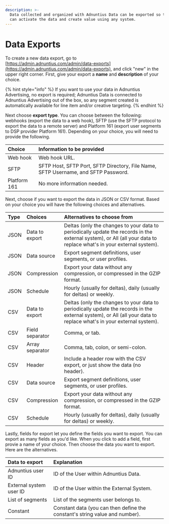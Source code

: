 ```yaml
---
description: >-
  Data collected and organized with Adnuntius Data can be exported so that you
  can activate the data and create value using any system.
---
```


# Data Exports

To create a new data export, go to [https://admin.adnuntius.com/admin/data-exports](https://admin.adnuntius.com/admin/data-exports), and click "new" in the upper right corner. First, give your export a **name** and **description** of your choice.  

{% hint style="info" %}
If you want to use your data in Adnuntius Advertising, no export is required; Adnuntius Data is connected to Adnuntius Advertising out of the box, so any segment created is automatically available for line item and/or creative targeting. 
{% endhint %}

Next choose **export type**. You can choose between the following: webhooks \(export the data to a web hook\), SFTP \(use the SFTP protocol to export the data to a remote server\) and Platform 161 \(export user segments to DSP provider Platform 161\). Depending on your choice, you will need to provide the following. 

| Choice | Information to be provided |
| :--- | :--- |
| Web hook | Web hook URL. |
| SFTP | SFTP Host, SFTP Port, SFTP Directory, File Name, SFTP Username, and SFTP Password. |
| Platform 161 | No more information needed. |

Next, choose if you want to export the data in JSON or CSV format. Based on your choice you will have the following choices and alternatives.

| Type | Choices | Alternatives to choose from |
| :--- | :--- | :--- |
| JSON | Data to export | Deltas \(only the changes to your data to periodically update the records in the external system\), or All \(all your data to replace what's in your external system\). |
| JSON | Data source | Export segment definitions,  user segments, or user profiles. |
| JSON | Compression | Export your data without any compression, or compressed in the GZIP format. |
| JSON | Schedule | Hourly \(usually for deltas\), daily \(usually for deltas\) or weekly. |
| CSV | Data to export | Deltas \(only the changes to your data to periodically update the records in the external system\), or All \(all your data to replace what's in your external system\). |
| CSV | Field separator | Comma, or tab. |
| CSV | Array separator | Comma, tab, colon, or semi-colon. |
| CSV | Header | Include a header row with the CSV export, or just show the data \(no header\). |
| CSV | Data source | Export segment definitions,  user segments, or user profiles. |
| CSV | Compression | Export your data without any compression, or compressed in the GZIP format. |
| CSV | Schedule | Hourly \(usually for deltas\), daily \(usually for deltas\) or weekly. |

Lastly, fields for export let you define the fields you want to export. You can export as many fields as you'd like. When you click to add a field, first provie a name of your choice. Then choose the data you want to export. Here are the alternatives.

| Data to export | Explanation |
| :--- | :--- |
| Adnuntius user ID | ID of the User within Adnuntius Data. |
| External system user ID | ID of the User within the External System. |
| List of segments | List of the segments user belongs to. |
| Constant | Constant data \(you can then define the constant's string value and number\). |

